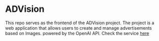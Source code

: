# ADVision
This repo serves as the frontend of the ADVision project. The project is a web application that allows users to create and manage advertisements based on Images. powered by the OpenAI API. Check the service [here](https://github.com/RiverDave/ADVision-API)
